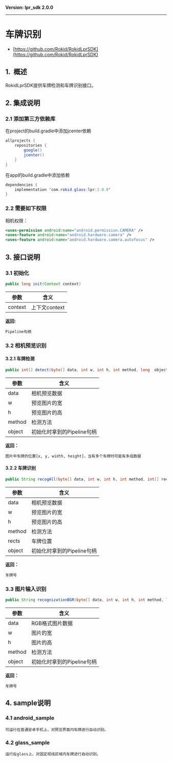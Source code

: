 **Version: lpr_sdk 2.0.0**

***

# 车牌识别

* [https://github.com/Rokid/RokidLprSDK](https://github.com/Rokid/RokidLprSDK)

## 1.  概述

RokidLprSDK提供车牌检测和车牌识别接口。

## 2. 集成说明

### 2.1 添加第三方依赖库
在project的build.gradle中添加jcenter依赖

```java
allprojects {
    repositories {
        google()
        jcenter()
    }
}
```

在app的build.gradle中添加依赖

```java
dependencies {
    implementation 'com.rokid.glass:lpr:2.0.0'
}
```

### 2.2 需要如下权限

相机权限：

```xml
<uses-permission android:name="android.permission.CAMERA" />
<uses-feature android:name="android.hardware.camera" />
<uses-feature android:name="android.hardware.camera.autofocus" />
```

## 3. 接口说明

### 3.1 初始化

```java
public long init(Context context)
```

参数|含义
------|---------
context | 上下文context

**返回:**  

`Pipeline句柄`

### 3.2 相机预览识别

#### 3.2.1 车牌检测

```java
public int[] detect(byte[] data, int w, int h, int method, long  object)
```

参数|含义
------|---------
data | 相机预览数据
w | 预览图片的宽
h | 预览图片的高
method | 检测方法
object | 初始化时拿到的Pipeline句柄

**返回：**

`图片中车牌的位置[x, y, width, height]，当有多个车牌时可能有多组数据`

#### 3.2.2 车牌识别

```java
public String recogAll(byte[] data, int w, int h, int method, int[] rects, long  object)
```

参数|含义
------|---------
data | 相机预览数据
w | 预览图片的宽
h | 预览图片的高
method | 检测方法
rects | 车牌位置
object | 初始化时拿到的Pipeline句柄

**返回：**

`车牌号`

### 3.3 图片输入识别

```java
public String recognizationBGR(byte[] data, int w, int h, int method, long  object)
```

参数|含义
------|---------
data | RGB格式图片数据
w | 图片的宽
h | 图片的高
method | 检测方法
object | 初始化时拿到的Pipeline句柄

**返回：**

`车牌号`


## 4. sample说明

### 4.1 android_sample

	可运行在普通安卓手机上，对预览界面内车牌进行自动识别。

### 4.2 glass_sample

	运行在glass上，对固定视线区域内车牌进行自动识别。

	
